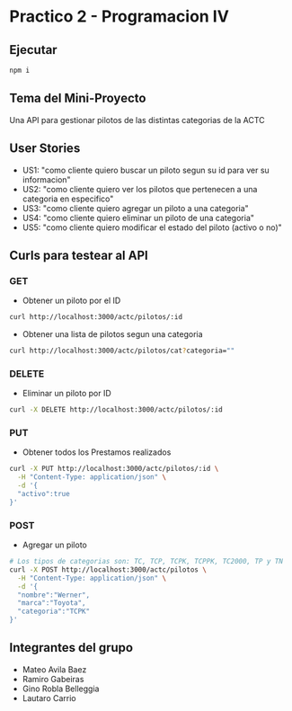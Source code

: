 # Practico 2 - Programacion IV

## Ejecutar
```bash
npm i
```

## Tema del Mini-Proyecto

Una API para gestionar pilotos de las distintas categorias de la ACTC

## User Stories

+ US1: "como cliente quiero buscar un piloto segun su id para ver su informacion"
+ US2: "como cliente quiero ver los pilotos que pertenecen a una categoria en especifico"
+ US3: "como cliente quiero agregar un piloto a una categoria"
+ US4: "como cliente quiero eliminar un piloto de una categoria"
+ US5: "como cliente quiero modificar el estado del piloto (activo o no)"

## Curls para testear al API

### GET

+ Obtener un piloto por el ID

```bash
curl http://localhost:3000/actc/pilotos/:id
```

+ Obtener una lista de pilotos segun una categoria
```bash
curl http://localhost:3000/actc/pilotos/cat?categoria=""
```

### DELETE

+ Eliminar un piloto por ID
```bash
curl -X DELETE http://localhost:3000/actc/pilotos/:id
```

### PUT

+ Obtener todos los Prestamos realizados

```bash
curl -X PUT http://localhost:3000/actc/pilotos/:id \
  -H "Content-Type: application/json" \
  -d '{
  "activo":true
}'
```

### POST

+ Agregar un piloto
```bash
# Los tipos de categorias son: TC, TCP, TCPK, TCPPK, TC2000, TP y TN
curl -X POST http://localhost:3000/actc/pilotos \
  -H "Content-Type: application/json" \
  -d '{
  "nombre":"Werner",
  "marca":"Toyota",
  "categoria":"TCPK"
}'
```

## Integrantes del grupo
+ Mateo Avila Baez
+ Ramiro Gabeiras
+ Gino Robla Belleggia
+ Lautaro Carrio